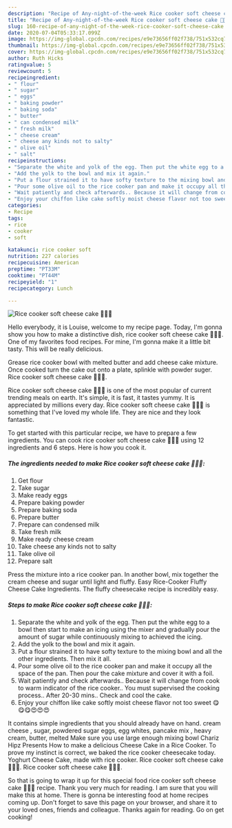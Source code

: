 ```yaml
---
description: "Recipe of Any-night-of-the-week Rice cooker soft cheese cake 🎂🎂🎂"
title: "Recipe of Any-night-of-the-week Rice cooker soft cheese cake 🎂🎂🎂"
slug: 160-recipe-of-any-night-of-the-week-rice-cooker-soft-cheese-cake
date: 2020-07-04T05:33:17.099Z
image: https://img-global.cpcdn.com/recipes/e9e73656ff02f738/751x532cq70/rice-cooker-soft-cheese-cake-🎂🎂🎂-recipe-main-photo.jpg
thumbnail: https://img-global.cpcdn.com/recipes/e9e73656ff02f738/751x532cq70/rice-cooker-soft-cheese-cake-🎂🎂🎂-recipe-main-photo.jpg
cover: https://img-global.cpcdn.com/recipes/e9e73656ff02f738/751x532cq70/rice-cooker-soft-cheese-cake-🎂🎂🎂-recipe-main-photo.jpg
author: Ruth Hicks
ratingvalue: 5
reviewcount: 5
recipeingredient:
- " flour"
- " sugar"
- " eggs"
- " baking powder"
- " baking soda"
- " butter"
- " can condensed milk"
- " fresh milk"
- " cheese cream"
- " cheese any kinds not to salty"
- " olive oil"
- " salt"
recipeinstructions:
- "Separate the white and yolk of the egg. Then put the white egg to a bowl then start to make an icing using the mixer and gradually pour the amount of sugar while continuously mixing to achieved the icing."
- "Add the yolk to the bowl and mix it again."
- "Put a flour strained it to have softy texture to the mixing bowl and all the other ingredients. Then mix it all."
- "Pour some olive oil to the rice cooker pan and make it occupy all the space of the pan. Then pour the cake mixture and cover it with a foil."
- "Wait patiently and check afterwards.. Because it will change from cook to warm indicator of the rice cooker.. You must supervised the cooking process.. After 20-30 mins.. Check and cool the cake."
- "Enjoy your chiffon like cake softly moist cheese flavor not too sweet 😋😋😋😍😍😍"
categories:
- Recipe
tags:
- rice
- cooker
- soft

katakunci: rice cooker soft 
nutrition: 227 calories
recipecuisine: American
preptime: "PT33M"
cooktime: "PT44M"
recipeyield: "1"
recipecategory: Lunch

---
```



![Rice cooker soft cheese cake 🎂🎂🎂](https://img-global.cpcdn.com/recipes/e9e73656ff02f738/751x532cq70/rice-cooker-soft-cheese-cake-🎂🎂🎂-recipe-main-photo.jpg)

Hello everybody, it is Louise, welcome to my recipe page. Today, I'm gonna show you how to make a distinctive dish, rice cooker soft cheese cake 🎂🎂🎂. One of my favorites food recipes. For mine, I'm gonna make it a little bit tasty. This will be really delicious.

Grease rice cooker bowl with melted butter and add cheese cake mixture. Once cooked turn the cake out onto a plate, splinkle with powder suger. Rice cooker soft cheese cake 🎂🎂🎂.

Rice cooker soft cheese cake 🎂🎂🎂 is one of the most popular of current trending meals on earth. It's simple, it is fast, it tastes yummy. It is appreciated by millions every day. Rice cooker soft cheese cake 🎂🎂🎂 is something that I've loved my whole life. They are nice and they look fantastic.


To get started with this particular recipe, we have to prepare a few ingredients. You can cook rice cooker soft cheese cake 🎂🎂🎂 using 12 ingredients and 6 steps. Here is how you cook it.

<!--inarticleads1-->

##### The ingredients needed to make Rice cooker soft cheese cake 🎂🎂🎂:

1. Get  flour
1. Take  sugar
1. Make ready  eggs
1. Prepare  baking powder
1. Prepare  baking soda
1. Prepare  butter
1. Prepare  can condensed milk
1. Take  fresh milk
1. Make ready  cheese cream
1. Take  cheese any kinds not to salty
1. Take  olive oil
1. Prepare  salt


Press the mixture into a rice cooker pan. In another bowl, mix together the cream cheese and sugar until light and fluffy. Easy Rice-Cooker Fluffy Cheese Cake Ingredients. The fluffy cheesecake recipe is incredibly easy. 

<!--inarticleads2-->

##### Steps to make Rice cooker soft cheese cake 🎂🎂🎂:

1. Separate the white and yolk of the egg. Then put the white egg to a bowl then start to make an icing using the mixer and gradually pour the amount of sugar while continuously mixing to achieved the icing.
1. Add the yolk to the bowl and mix it again.
1. Put a flour strained it to have softy texture to the mixing bowl and all the other ingredients. Then mix it all.
1. Pour some olive oil to the rice cooker pan and make it occupy all the space of the pan. Then pour the cake mixture and cover it with a foil.
1. Wait patiently and check afterwards.. Because it will change from cook to warm indicator of the rice cooker.. You must supervised the cooking process.. After 20-30 mins.. Check and cool the cake.
1. Enjoy your chiffon like cake softly moist cheese flavor not too sweet 😋😋😋😍😍😍


It contains simple ingredients that you should already have on hand. cream cheese , sugar, powdered sugar eggs, egg whites, pancake mix , heavy cream, butter, melted Make sure you use large enough mixing bowl Chariz Hipz Presents How to make a delicious Cheese Cake in a Rice Cooker. To prove my instinct is correct, we baked the rice cooker cheesecake today. Yoghurt Cheese Cake, made with rice cooker. Rice cooker soft cheese cake 🎂🎂🎂. Rice cooker soft cheese cake 🎂🎂🎂. 

So that is going to wrap it up for this special food rice cooker soft cheese cake 🎂🎂🎂 recipe. Thank you very much for reading. I am sure that you will make this at home. There is gonna be interesting food at home recipes coming up. Don't forget to save this page on your browser, and share it to your loved ones, friends and colleague. Thanks again for reading. Go on get cooking!
